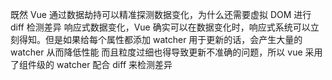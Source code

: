 既然 Vue 通过数据劫持可以精准探测数据变化，为什么还需要虚拟 DOM 进行 diff 检测差异
响应式数据变化，Vue 确实可以在数据变化时，响应式系统可以立刻得知。但是如果给每个属性都添加 watcher 用于更新的话，会产生大量的 watcher 从而降低性能
而且粒度过细也得导致更新不准确的问题，所以 vue 采用了组件级的 watcher 配合 diff 来检测差异